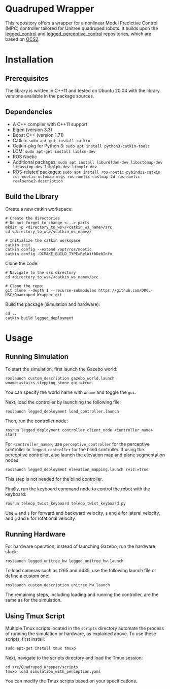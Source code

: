 # Quadruped Wrapper
This repository offers a wrapper for a nonlinear Model Predictive Control (MPC) controller tailored for Unitree quadruped robots. It builds upon the [legged_control](https://github.com/qiayuanl/legged_control) and [legged_perceptive_control](https://github.com/qiayuanl/legged_perceptive) repositories, which are based on [OCS2](https://leggedrobotics.github.io/ocs2/).

# Installation
## Prerequisites

The library is written in C++11 and tested on Ubuntu 20.04 with the library versions available in the package sources.

## Dependencies
* A C++ compiler with C++11 support
* Eigen (version 3.3)
* Boost C++ (version 1.71)
* Catkin: `sudo apt-get install catkin`
* Catkin-pkg for Python 3: `sudo apt install python3-catkin-tools`
* LCM: `sudo apt-get install liblcm-dev`
* ROS Noetic
* Additional packages: `sudo apt install liburdfdom-dev liboctomap-dev libassimp-dev libglpk-dev libmpfr-dev`
* ROS-related packages: `sudo apt install ros-noetic-pybind11-catkin ros-noetic-octomap-msgs ros-noetic-costmap-2d ros-noetic-realsense2-description`

## Build the Library

Create a new catkin workspace:
```
# Create the directories
# Do not forget to change <...> parts
mkdir -p <directory_to_ws>/<catkin_ws_name>/src
cd <directory_to_ws>/<catkin_ws_name>/

# Initialize the catkin workspace
catkin init
catkin config --extend /opt/ros/noetic
catkin config -DCMAKE_BUILD_TYPE=RelWithDebInfo
```
Clone the code:

```
# Navigate to the src directory
cd <directory_to_ws>/<catkin_ws_name>/src

# Clone the repo:
git clone --depth 1 --recurse-submodules https://github.com/DRCL-USC/Quadruped_Wrapper.git
```
Build the package (simulation and hardware):
```
cd ..
catkin build legged_deployment
```

# Usage
## Running Simulation
To start the simulation, first launch the Gazebo world:
```
roslaunch custom_description gazebo_world.launch wname:=stairs_stepping_stone gui:=true
```
You can specify the world name with `wname` and toggle the `gui`.

Next, load the controller by launching the following file:
```
roslaunch legged_deployment load_controller.launch
```

Then, run the controller node:
```
rosrun legged_deployment controller_client_node <controller_name> start
```
For `<controller_name>`, use `perceptive_controller` for the perceptive controller or `legged_controller` for the blind controller. If using the perceptive controller, also launch the elevation map and plane segmentation nodes:
```
roslaunch legged_deployment elevation_mapping.launch rviz:=true
```
This step is not needed for the blind controller.

Finally, run the keyboard command node to control the robot with the keyboard:
```
rosrun teleop_twist_keyboard teleop_twist_keyboard.py
```
Use `w` and `s` for forward and backward velocity, `a` and `d` for lateral velocity, and `g` and `h` for rotational velocity.

## Running Hardware
For hardware operation, instead of launching Gazebo, run the hardware stack:
```
roslaunch legged_unitree_hw legged_unitree_hw.launch
```
To load cameras such as t265 and d435, use the following launch file or define a custom one:
```
roslaunch custom_description unitree_hw.launch
```
The remaining steps, including loading and running the controller, are the same as for the simulation.

## Using Tmux Script 
Multiple Tmux scripts located in the `scripts` directory automate the process of running the simulation or hardware, as explained above. To use these scripts, first install:
```
sudo apt-get install tmux tmuxp
```

Next, navigate to the scripts directory and load the Tmux session:
```
cd src/Quadruped_Wrapper/scripts
tmuxp load simulation_with_perception.yaml
```
You can modify the Tmux scripts based on your specifications.
